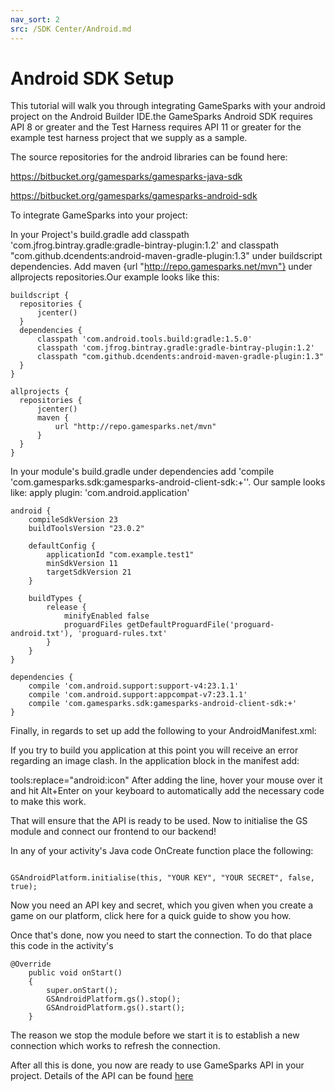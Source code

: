 ```yaml
---
nav_sort: 2
src: /SDK Center/Android.md
---
```


# Android SDK Setup

This tutorial will walk you through integrating GameSparks with your android project on the Android Builder IDE.the GameSparks Android SDK requires API 8 or greater and the Test Harness requires API 11 or greater for the example test harness project that we supply as a sample.

The source repositories for the android libraries can be found here:

https://bitbucket.org/gamesparks/gamesparks-java-sdk

https://bitbucket.org/gamesparks/gamesparks-android-sdk

To integrate GameSparks into your project:

In your Project's build.gradle add classpath 'com.jfrog.bintray.gradle:gradle-bintray-plugin:1.2' and classpath "com.github.dcendents:android-maven-gradle-plugin:1.3" under buildscript dependencies. Add maven {url "http://repo.gamesparks.net/mvn"} under allprojects repositories.Our example looks like this:

```
buildscript {
  repositories {
      jcenter()
  }
  dependencies {
      classpath 'com.android.tools.build:gradle:1.5.0'
      classpath 'com.jfrog.bintray.gradle:gradle-bintray-plugin:1.2'
      classpath "com.github.dcendents:android-maven-gradle-plugin:1.3"
  }
}

allprojects {
  repositories {
      jcenter()
      maven {
          url "http://repo.gamesparks.net/mvn"
      }
  }
}
```

In your module's build.gradle under dependencies add 'compile 'com.gamesparks.sdk:gamesparks-android-client-sdk:+''. Our sample looks like:
apply plugin: 'com.android.application'

```
android {
    compileSdkVersion 23
    buildToolsVersion "23.0.2"

    defaultConfig {
        applicationId "com.example.test1"
        minSdkVersion 11
        targetSdkVersion 21
    }

    buildTypes {
        release {
            minifyEnabled false
            proguardFiles getDefaultProguardFile('proguard-android.txt'), 'proguard-rules.txt'
        }
    }
}

dependencies {
    compile 'com.android.support:support-v4:23.1.1'
    compile 'com.android.support:appcompat-v7:23.1.1'
    compile 'com.gamesparks.sdk:gamesparks-android-client-sdk:+'
}
```

Finally, in regards to set up add the following to your AndroidManifest.xml:

If you try to build you application at this point you will receive an error regarding an image clash. In the application block in the manifest add:

 tools:replace="android:icon"
After adding the line, hover your mouse over it and hit Alt+Enter on your keyboard to automatically add the necessary code to make this work.

That will ensure that the API is ready to be used. Now to initialise the GS module and connect our frontend to our backend!

In any of your activity's Java code OnCreate function place the following:

```

GSAndroidPlatform.initialise(this, "YOUR KEY", "YOUR SECRET", false, true);

```

Now you need an API key and secret, which you given when you create a game on our platform, click here for a quick guide to show you how.

Once that's done, now you need to start the connection. To do that place this code in the activity's

```
@Override
	public void onStart()
	{
		super.onStart();
		GSAndroidPlatform.gs().stop();
		GSAndroidPlatform.gs().start();
	}
```

The reason we stop the module before we start it is to establish a new connection which works to refresh the connection.

After all this is done, you now are ready to use GameSparks API in your project. Details of the API can be found [here](https://api.gamesparks.net/?javasdk#)
